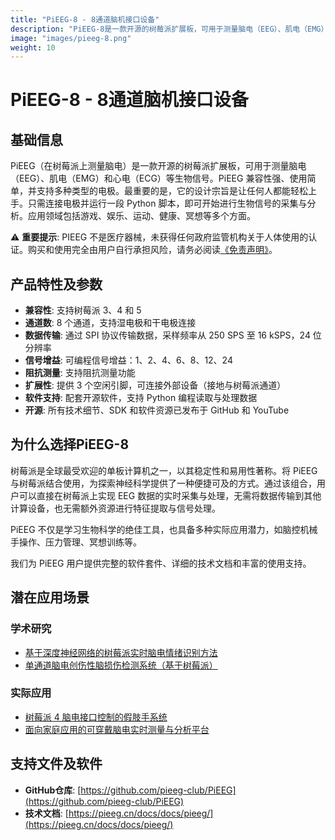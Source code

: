```yaml
---
title: "PiEEG-8 - 8通道脑机接口设备"
description: "PiEEG-8是一款开源的树莓派扩展板，可用于测量脑电（EEG）、肌电（EMG）和心电（ECG）等生物信号"
image: "images/pieeg-8.png"
weight: 10
---
```


# PiEEG-8 - 8通道脑机接口设备

## 基础信息

PiEEG（在树莓派上测量脑电）是一款开源的树莓派扩展板，可用于测量脑电（EEG）、肌电（EMG）和心电（ECG）等生物信号。PiEEG 兼容性强、使用简单，并支持多种类型的电极。最重要的是，它的设计宗旨是让任何人都能轻松上手。只需连接电极并运行一段 Python 脚本，即可开始进行生物信号的采集与分析。应用领域包括游戏、娱乐、运动、健康、冥想等多个方面。

⚠️ **重要提示**: PIEEG 不是医疗器械，未获得任何政府监管机构关于人体使用的认证。购买和使用完全由用户自行承担风险，请务必阅读[《免责声明》](/disclaimer/)。

## 产品特性及参数

- **兼容性**: 支持树莓派 3、4 和 5
- **通道数**: 8 个通道，支持湿电极和干电极连接
- **数据传输**: 通过 SPI 协议传输数据，采样频率从 250 SPS 至 16 kSPS，24 位分辨率
- **信号增益**: 可编程信号增益：1、2、4、6、8、12、24
- **阻抗测量**: 支持阻抗测量功能
- **扩展性**: 提供 3 个空闲引脚，可连接外部设备（接地与树莓派通道）
- **软件支持**: 配套开源软件，支持 Python 编程读取与处理数据
- **开源**: 所有技术细节、SDK 和软件资源已发布于 GitHub 和 YouTube

## 为什么选择PiEEG-8

树莓派是全球最受欢迎的单板计算机之一，以其稳定性和易用性著称。将 PiEEG 与树莓派结合使用，为探索神经科学提供了一种便捷可及的方式。通过该组合，用户可以直接在树莓派上实现 EEG 数据的实时采集与处理，无需将数据传输到其他计算设备，也无需额外资源进行特征提取与信号处理。

PiEEG 不仅是学习生物科学的绝佳工具，也具备多种实际应用潜力，如脑控机械手操作、压力管理、冥想训练等。

我们为 PiEEG 用户提供完整的软件套件、详细的技术文档和丰富的使用支持。

## 潜在应用场景

### 学术研究
- [基于深度神经网络的树莓派实时脑电情绪识别方法](https://link.springer.com/chapter/10.1007/978-3-031-35599-8_15)
- [单通道脑电创伤性脑损伤检测系统（基于树莓派）](https://www.mdpi.com/1424-8220/21/8/2779)

### 实际应用
- [树莓派 4 脑电接口控制的假肢手系统](https://www.researchgate.net/publication/355083788_EEG-based_Brain_Computer_Interface_Prosthetic_Hand_using_Raspberry_Pi_4)
- [面向家庭应用的可穿戴脑电实时测量与分析平台](https://ieeexplore.ieee.org/abstract/document/8535959)

## 支持文件及软件

- **GitHub仓库**: [https://github.com/pieeg-club/PiEEG](https://github.com/pieeg-club/PiEEG)
- **技术文档**: [https://pieeg.cn/docs/docs/pieeg/](https://pieeg.cn/docs/docs/pieeg/)

 